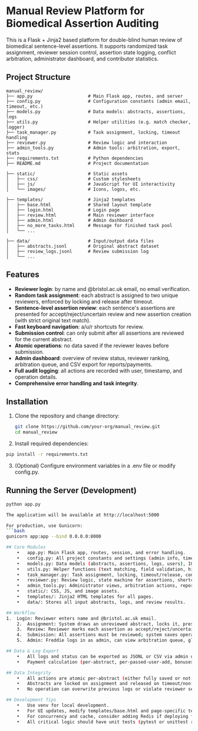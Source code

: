 # Manual Review Platform for Biomedical Assertion Auditing

This is a Flask + Jinja2 based platform for double-blind human review of biomedical sentence-level assertions. It supports randomized task assignment, reviewer session control, assertion state logging, conflict arbitration, administrator dashboard, and contributor statistics.

## Project Structure

```
manual_review/
├── app.py                     # Main Flask app, routes, and server
├── config.py                  # Configuration constants (admin email, timeout, etc.)
├── models.py                  # Data models: abstracts, assertions, logs
├── utils.py                   # Helper utilities (e.g. match checker, logger)
├── task_manager.py            # Task assignment, locking, timeout handling
├── reviewer.py                # Review logic and interaction
├── admin_tools.py             # Admin tools: arbitration, export, stats
├── requirements.txt           # Python dependencies
├── README.md                  # Project documentation

├── static/                    # Static assets
│   ├── css/                   # Custom stylesheets
│   ├── js/                    # JavaScript for UI interactivity
│   └── images/                # Icons, logos, etc.

├── templates/                 # Jinja2 templates
│   ├── base.html              # Shared layout template
│   ├── login.html             # Login page
│   ├── review.html            # Main reviewer interface
│   ├── admin.html             # Admin dashboard
│   ├── no_more_tasks.html     # Message for finished task pool
│   └── ...

├── data/                      # Input/output data files
│   ├── abstracts.jsonl        # Original abstract dataset
│   ├── review_logs.jsonl      # Review submission log
│   └── ...
```
## Features

- **Reviewer login**: by name and @bristol.ac.uk email, no email verification.
- **Random task assignment**: each abstract is assigned to two unique reviewers, enforced by locking and release after timeout.
- **Sentence-level assertion review**: each sentence's assertions are presented for accept/reject/uncertain review and new assertion creation (with strict original text match).
- **Fast keyboard navigation**: a/u/r shortcuts for review.
- **Submission control**: can only submit after all assertions are reviewed for the current abstract.
- **Atomic operations**: no data saved if the reviewer leaves before submission.
- **Admin dashboard**: overview of review status, reviewer ranking, arbitration queue, and CSV export for reports/payments.
- **Full audit logging**: all actions are recorded with user, timestamp, and operation details.
- **Comprehensive error handling and task integrity**.

## Installation

1. Clone the repository and change directory:

   ```bash
   git clone https://github.com/your-org/manual_review.git
   cd manual_review

2.	Install required dependencies:

   ```bash
   pip install -r requirements.txt
   ```

3.	(Optional) Configure environment variables in a .env file or modify config.py.

## Running the Server (Development)

```bash
python app.py

The application will be available at http://localhost:5000

For production, use Gunicorn:
```bash
gunicorn app:app --bind 0.0.0.0:8000

## Core Modules
	•	app.py: Main Flask app, routes, session, and error handling.
	•	config.py: All project constants and settings (admin info, timeouts, etc).
	•	models.py: Data models (abstracts, assertions, logs, users), IO operations for JSONL/SQLite.
	•	utils.py: Helper functions (text matching, field validation, highlighter, logger, etc).
	•	task_manager.py: Task assignment, locking, timeout/release, concurrent access control.
	•	reviewer.py: Review logic, state machine for assertions, shortcut management.
	•	admin_tools.py: Administrator views, arbitration actions, report and log export.
	•	static/: CSS, JS, and image assets.
	•	templates/: Jinja2 HTML templates for all pages.
	•	data/: Stores all input abstracts, logs, and review results.

## Workflow
1.	Login: Reviewer enters name and @bristol.ac.uk email.
	2.	Assignment: System draws an unreviewed abstract, locks it, presents for review.
	3.	Review: Reviewer marks each assertion as accept/reject/uncertain or adds new assertion (with hard-match to original sentence).
	4.	Submission: All assertions must be reviewed; system saves operation log and unlocks the abstract.
	5.	Admin: Freddie logs in as admin, can view arbitration queue, global stats, reviewer rankings, and export logs/reports.

## Data & Log Export
	•	All logs and status can be exported as JSONL or CSV via admin dashboard.
	•	Payment calculation (per-abstract, per-passed-user-add, bonuses) is automatically included in export.

## Data Integrity
	•	All actions are atomic per-abstract (either fully saved or not at all).
	•	Abstracts are locked on assignment and released on timeout/non-submission.
	•	No operation can overwrite previous logs or violate reviewer separation.

## Development Tips
	•	Use venv for local development.
	•	For UI updates, modify templates/base.html and page-specific templates.
	•	For concurrency and cache, consider adding Redis if deploying for high simultaneous access.
	•	All critical logic should have unit tests (pytest or unittest recommended).

